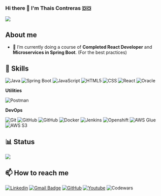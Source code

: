 ### Hi there 👋 I'm Thais Contreras  🇩🇴

<!--
**thaisc98/thaisc98** is a ✨ _special_ ✨ repository because its `README.md` (this file) appears on your GitHub profile.

Here are some ideas to get you started:

- 🔭 I’m currently working on ...
- 🌱 I’m currently learning ...
- 👯 I’m looking to collaborate on ...
- 🤔 I’m looking for help with ...
- 💬 Ask me about ...

- 😄 Pronouns: ...
- ⚡ Fun fact: ...
-->

![](https://komarev.com/ghpvc/?username=thaisc98&color=006bed)

## About me
- 🌱 I’m currently doing a course of **Completed React Developer** and **Microservices in Spring Boot**. (For the best practices)

## :running: Skills

![Java](https://img.shields.io/badge/-Java-333333?style=flat&logo=openjdk)
![Spring Boot](https://img.shields.io/badge/-SpringBoot-333333?style=flat&logo=SpringBoot)
![JavaScript](https://img.shields.io/badge/-JavaScript-333333?style=flat&logo=javascript)
![HTML5](https://img.shields.io/badge/-HTML5-333333?style=flat&logo=HTML5)
![CSS](https://img.shields.io/badge/-CSS-333333?style=flat&logo=CSS3&logoColor=1572B6)
![React](https://img.shields.io/badge/-React-333333?style=flat&logo=react)
![Oracle](https://img.shields.io/badge/-Oracle-333333?style=flat&logo=oracle)


**Utilities**

![Postman](https://img.shields.io/badge/-Postman-333333?style=flat&logo=postman)


**DevOps**

![Git](https://img.shields.io/badge/-Git-333333?style=flat&logo=git)
![GitHub](https://img.shields.io/badge/-GitHub-333333?style=flat&logo=github)
![GitHub](https://img.shields.io/badge/-Gitlab-333333?style=flat&logo=gitlab)
![Docker](https://img.shields.io/badge/-Docker-333333?style=flat&logo=docker)
![Jenkins](https://img.shields.io/badge/-Jenkins-333333?style=flat&logo=jenkins)
![Openshift](https://img.shields.io/badge/-Openshift-333333?style=flat&logo=redhat)
![AWS Glue](https://img.shields.io/badge/-AWS_Glue-333333?style=flat&logo=amazonaws)
![AWS S3](https://img.shields.io/badge/-AWS_S3-333333?style=flat&logo=amazonaws)


## 📊 Status

<a href="https://github.com/Gurupreet">
  <img align="center" src="https://github-readme-stats.vercel.app/api/top-langs/?username=thaisc98&theme=prussian&hide_langs_below=1" />
</a>
<br/>

## 📫 How to reach me

[![Linkedin](https://img.shields.io/badge/-thaisc98-blue?style=flat-square&logo=Linkedin&logoColor=white&link=https://www.linkedin.com/in/thais-contreras-49815714b/)](https://www.linkedin.com/in/thais-contreras-49815714b/) 
[![Gmail Badge](https://img.shields.io/badge/-thaisc0098@gmail.com-D14836?style=flat-square&logo=Gmail&logoColor=white&link=mailto:thaisc0098@gmail.com)](mailto:thaisc0098@gmail.com)
[![GitHub](https://img.shields.io/github/followers/thaisc98?label=follow&style=social)](https://github.com/thaisc98/)
[![Youtube](https://img.shields.io/badge/thaisc98-red?style=flat-square&logo=youtube)](https://www.youtube.com/channel/UCx0AOv_6y_JRhu6Z_78dubg)
![Codewars](https://www.codewars.com/users/thaisc0098/badges/micro?theme=light)
